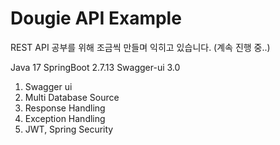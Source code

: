 # Dougie API Example

REST API 공부를 위해 조금씩 만들며 익히고 있습니다.
(계속 진행 중..)

Java 17
SpringBoot 2.7.13 
Swagger-ui 3.0

1. Swagger ui 
2. Multi Database Source
3. Response Handling
4. Exception Handling
5. JWT, Spring Security

